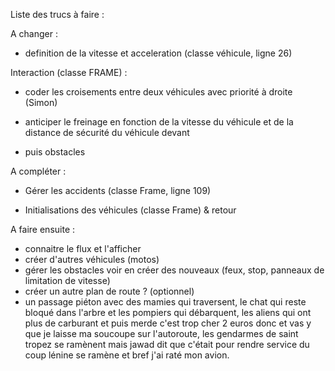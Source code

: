 Liste des trucs à faire : 

A changer :
- definition de la vitesse et acceleration (classe véhicule, ligne 26)

Interaction (classe FRAME) : 
- coder les croisements entre deux véhicules avec priorité à droite (Simon)
- anticiper le freinage en fonction de la vitesse du véhicule et de la distance de sécurité du véhicule devant

- puis obstacles

A compléter : 
- Gérer les accidents (classe Frame, ligne 109)

- Initialisations des véhicules (classe Frame) & retour

A faire ensuite : 
- connaitre le flux et l'afficher 
- créer d'autres véhicules (motos)
- gérer les obstacles voir en créer des nouveaux (feux, stop, panneaux de limitation de vitesse) 
- créer un autre plan de route ? (optionnel)
- un passage piéton avec des mamies qui traversent, le chat qui reste bloqué dans l'arbre et les pompiers qui débarquent, 
les aliens qui ont plus de carburant et puis merde c'est trop cher 2 euros donc et vas y que je laisse ma soucoupe sur l'autoroute, 
les gendarmes de saint tropez se ramènent mais jawad dit que c'était pour rendre service du coup lénine se ramène et bref j'ai raté mon avion.
